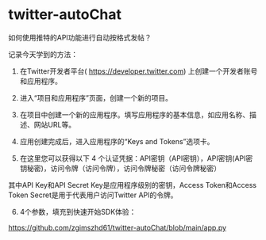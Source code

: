 # twitter-autoChat
如何使用推特的API功能进行自动按格式发帖？

记录今天学到的方法：

1. 在Twitter开发者平台( https://developer.twitter.com) 上创建一个开发者账号和应用程序。

2. 进入“项目和应用程序”页面，创建一个新的项目。

3. 在项目中创建一个新的应用程序。填写应用程序的基本信息，如应用名称、描述、网站URL等。

4. 应用创建完成后，进入应用程序的“Keys and Tokens”选项卡。

5. 在这里您可以获得以下 4 个认证凭据：API密钥（API密钥），API密钥(API密钥秘密)，访问令牌（访问令牌），访问令牌秘密（访问令牌秘密）

其中API Key和API Secret Key是应用程序级别的密钥，Access Token和Access Token Secret是用于代表用户访问Twitter API的令牌。

6. 4个参数，填充到快速开始SDK体验：

https://github.com/zgimszhd61/twitter-autoChat/blob/main/app.py
